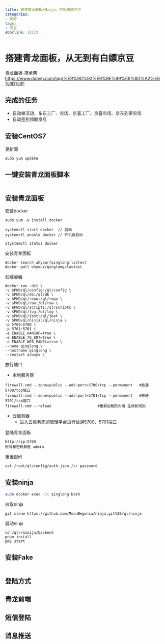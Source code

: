 ```yaml
---
title: 搭建青龙面板+Ninja，挂机白嫖京豆
categories:
- 爱好
tags:
- 京豆
abbrlink: 11223
---
```


# 搭建青龙面板，从无到有白嫖京豆

青龙面板-简单网
https://www.ddayh.com/tag/%E9%9D%92%E9%BE%99%E9%9D%A2%E6%9D%BF

## 完成的任务

- 自动做活动，东东工厂、农场、京喜工厂、京喜农场、京东到家农场
- 自动签到领取京豆

## 安装CentOS7

更新源

```
sudo yum update
```

## 一键安装青龙面板脚本

```

```

## 安装青龙面板

安装docker

```
sudo yum -y install docker
```

```
systemctl start docker  // 启动
systemctl enable docker // 开机自启动

stystemctl status docker
```

安装青龙面板

```
docker search whyour/qinglong:lastest
docker pull whyour/qinglong:lastest
```

创建容器

```
docker run -dit \
-v $PWD/ql/config:/ql/config \
-v $PWD/ql/db:/ql/db \
-v $PWD/ql/repo:/ql/repo \
-v $PWD/ql/raw:/ql/raw \
-v $PWD/ql/scripts:/ql/scripts \
-v $PWD/ql/log:/ql/log \
-v $PWD/ql/jbot:/ql/jbot \
-v $PWD/ql/ninja:/ql/ninja \
-p 5700:5700 \
-p 5701:5701 \
-e ENABLE_HANGUP=true \
-e ENABLE_TG_BOT=true \
-e ENABLE_WEB_PANEL=true \
--name qinglong \
--hostname qinglong \
--restart always \
```

放行端口

- 本地服务器

```
firewall-cmd --zone=public --add-port=5700/tcp --permanent   #放通5700/tcp端口
firewall-cmd --zone=public --add-port=5701/tcp --permanent   #放通5701/tcp端口
firewall-cmd --reload                     #重新加载防火墙 生效新规则
```

- 云服务器
	- 进入云服务商的管理平台进行放通5700、5701端口

登陆青龙面板

```
http://ip:5700 
账号和密码都是 admin
```

重置密码

```bash
cat /root/ql/config/auth.json /// password
```

## 安装ninja

```bash
sudo docker exec -it qinglong bash 
```

拉取ninja

```
git clone https://github.com/MoonBegonia/ninja.git%20/ql/ninja
```

启动ninja

```
cd /ql//ninija/backend 
pnpm install
pm2 start
```

## 安装Fake

```

```

## 登陆方式

## 青龙前端

## 短信登陆

## 消息推送

